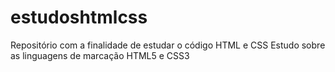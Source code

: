 # estudoshtmlcss
Repositório com a finalidade de estudar o código HTML e CSS
Estudo sobre as linguagens de marcação HTML5 e CSS3
